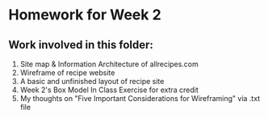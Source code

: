 # Homework for Week 2

## Work involved in this folder:
1. Site map & Information Architecture of allrecipes.com
2. Wireframe of recipe website
3. A basic and unfinished layout of recipe site
4. Week 2's Box Model In Class Exercise for extra credit
5. My thoughts on "Five Important Considerations for Wireframing" via .txt file 
